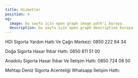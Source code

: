 ```yaml
---
title: Hizmetler
position: 4
og:
  image: bu sayfa için open graph image path'i buraya
  description: bu sayfa için open graph description buraya
---
```


HDI Sigorta Yardım Hattı Ve Çağrı Merkezi: 0850 222 84 34

Doğa Sigorta Hasar İhbar Hattı: 0850 811 51 00

Anadolu Sigorta Hasar İhbar Ve İletişim Hattı: 0850 724 08 50

Mehtap Deniz Sigorta Acenteliği Whatsapp İletişim Hattı: